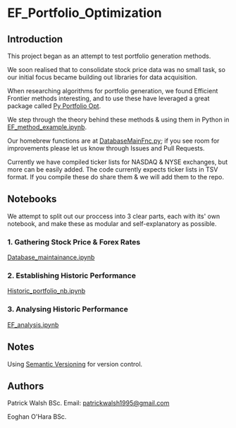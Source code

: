 # EF_Portfolio_Optimization

## Introduction

This project began as an attempt to test portfolio generation methods.

We soon realised that to consolidate stock price data was no small task, so our initial focus became building out libraries for data acquisition. 

When researching algorithms for portfolio generation, we found Efficient Frontier methods interesting, and to use these have leveraged a great package called [Py Portfolio Opt](https://github.com/robertmartin8/PyPortfolioOpt). 

We step through the theory behind these methods & using them in Python in [EF_method_example.ipynb](https://github.com/pat42w/EF_Portfolio_Optimization/blob/release_0.1.0/EF_method_example.ipynb).

Our homebrew functions are at [DatabaseMainFnc.py](https://github.com/pat42w/EF_Portfolio_Optimization/blob/release_0.1.0/DatabaseMainFnc.py); if you see room for improvements please let us know through Issues and Pull Requests.

Currently we have compiled ticker lists for NASDAQ & NYSE exchanges, but more can be easily added. The code currently expects ticker lists in TSV format. If you compile these do share them & we will add them to the repo.

## Notebooks

We attempt to split out our proccess into 3 clear parts, each with its' own notebook, and make these as modular and self-explanatory as possible.

### 1. Gathering Stock Price & Forex Rates
[Database_maintainance.ipynb](https://github.com/pat42w/EF_Portfolio_Optimization/blob/main/1_Database_maintainance.ipynb)

### 2. Establishing Historic Performance
[Historic_portfolio_nb.ipynb](https://github.com/pat42w/EF_Portfolio_Optimization/blob/main/2_EF_Histportfolio_gen.ipynb)

### 3. Analysing Historic Performance
[EF_analysis.ipynb](https://github.com/pat42w/EF_Portfolio_Optimization/blob/main/EF_analysis.ipynb)

## Notes

Using [Semantic Versioning](https://semver.org/) for version control.

## Authors

Patrick Walsh BSc. 
Email: patrickwalsh1995@gmail.com

Eoghan O'Hara BSc.
